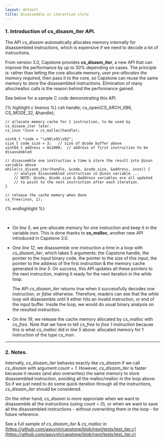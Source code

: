 ```yaml
---
layout: default
title: Disassemble in iterartion style
---
```


### 1. Introduction of cs_disasm_iter API.

The API *cs_disasm* automatically allocates memory internally for disassembled instructions, which is expensive if we need to decode a lot of instructions.

From version 3.0, Capstone provides **cs_disasm_iter**, a new API that can improve the performance by up to 30% depending on cases. The principle is: rather than letting the core allocate memory, *user pre-allocates the memory required*, then pass it to the core, so Capstone can reuse the same memory to store the disassembled instructions. Elimination of many alloc/realloc calls is the reason behind the performance gained.

See below for a sample C code demonstrating this API.

{% highlight c linenos %}
    csh handle;
    cs_open(CS_ARCH_X86, CS_MODE_32, &handle);

    // allocate memory cache for 1 instruction, to be used by cs_disasm_iter later.
    cs_insn *insn = cs_malloc(handle);

    uint8_t *code = "\x90\x91\x92";
	size_t code_size = 3;	// size of @code buffer above
	uint64_t address = 0x1000;	// address of first instruction to be disassembled

    // disassemble one instruction a time & store the result into @insn variable above
    while(cs_disasm_iter(handle, &code, &code_size, &address, insn)) {
        // analyze disassembled instruction in @insn variable ...
        // NOTE: @code, @code_size & @address variables are all updated
        // to point to the next instruction after each iteration.
    }

    // release the cache memory when done
    cs_free(insn, 1);
{% endhighlight %}

<br>

- On *line 5*, we pre-allocate memory for one instruction and keep it in the variable *insn*. This is done thanks to **cs_malloc**, another new API introduced in Capstone 3.0.

- One *line 12*, we disassemble one instruction a time in a loop with *cs_disasm_iter*, which takes 5 arguments: the Capstone handle, the pointer to the input binary code, the pointer to the size of this input, the pointer to the address of the first instruction & the memory cache generated in *line 5*. On success, this API updates all these pointers to the next instruction, making it ready for the next iteration in the *while* loop.

  The API *cs_disasm_iter* returns *true* when it successfully decodes one instruction, or *false* otherwise. Therefore, readers can see that the *while* loop will disassemble until it either hits an invalid instruction, or end of the input buffer. Inside the loop, we would do usual binary analysis on the resulted instruction.

- On *line 19*, we release the cache memory allocated by *cs_malloc* with *cs_free*. Note that we have to tell *cs_free* to *free 1 instruction* because this is what *cs_malloc* did in *line 5* above: allocated memory for 1 instruction of the type *cs_insn*. 

---

### 2. Notes.

Internally, *cs_disasm_iter* behaves exactly like *cs_disasm* if we call *cs_disasm* with argument *count = 1*. However, *cs_disasm_iter* is faster because it reuses (and also overwrites) the same memory to store disassembled instruction, avoiding all the malloc/realloc in the loop above. So if we just need to do some quick iteration through all the instructions, *cs_disasm_iter* should be considered.

On the other hand, *cs_disasm* is more approriate when we want to disassemble all the instructions (using *count = 0*), or when we want to save all the disassembled instructions - without overwriting them in the loop - for future reference.

See a full sample of *cs_disasm_iter* & *cs_malloc* in [https://github.com/aquynh/capstone/blob/next/tests/test_iter.c](https://github.com/aquynh/capstone/blob/next/tests/test_iter.c)
